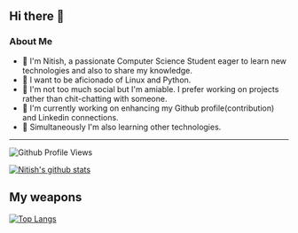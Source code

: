 ## Hi there 👋

### About Me
- 🔭 I'm Nitish, a passionate Computer Science Student eager to learn new technologies and also to share my knowledge. 
- 🔭 I want to be aficionado of Linux and Python.
- 🔭 I'm not too much social but I'm amiable. I prefer working on projects rather than chit-chatting with someone.
- 🔭 I'm currently working on enhancing my Github profile(contribution) and Linkedin connections.
- 🔭 Simultaneously I'm also learning other technologies.

---

![Github Profile Views](https://komarev.com/ghpvc/?username=nitish770&color=blue)

[![Nitish's github stats](https://github-readme-stats.vercel.app/api?username=nitish770&show_icons=true&theme=tokyonight)](https://github.com/anuraghazra/github-readme-stats)

## My weapons
[![Top Langs](https://github-readme-stats.vercel.app/api/top-langs/?username=nitish770&exclude_repo=nitish770.github.io)](https://github.com/anuraghazra/github-readme-stats)
